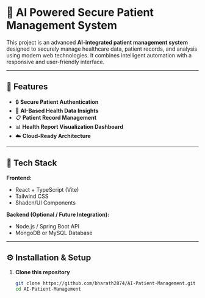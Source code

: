 # 🧠 AI Powered Secure Patient Management System

This project is an advanced **AI-integrated patient management system** designed to securely manage healthcare data, patient records, and analysis using modern web technologies. It combines intelligent automation with a responsive and user-friendly interface.

---

## 🚀 Features
- 🔒 **Secure Patient Authentication**
- 🧬 **AI-Based Health Data Insights**
- 📋 **Patient Record Management**
- 📊 **Health Report Visualization Dashboard**
- ☁️ **Cloud-Ready Architecture**

---

## 🧩 Tech Stack
**Frontend:**
- React + TypeScript (Vite)
- Tailwind CSS
- Shadcn/UI Components

**Backend (Optional / Future Integration):**
- Node.js / Spring Boot API
- MongoDB or MySQL Database

---

## ⚙️ Installation & Setup

1. **Clone this repository**
   ```bash
   git clone https://github.com/bharath2874/AI-Patient-Management.git
   cd AI-Patient-Management

